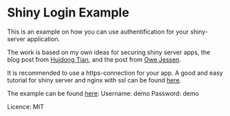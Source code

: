 Shiny Login Example
===========

This is an example on how you can use authentification for your shiny-server application. 

The work is based on my own ideas for securing shiny server apps, the blog post from [Huidong Tian](http://withr.me/blog/2014/01/03/authentication-of-shiny-server-application-using-a-simple-method/), and the post from [Owe Jessen](https://groups.google.com/forum/#!topic/shiny-discuss/prvkYqU1Z0Y).

It is recommended to use a https-connection for your app. A good and easy tutorial for shiny server and nginx with ssl can be found [here](http://stackoverflow.com/questions/19934190/shiny-server-on-nginx-with-ssl).

The example can be found [here](https://185.21.100.236:3636/ODM/): Username: demo Password: demo

Licence: MIT
